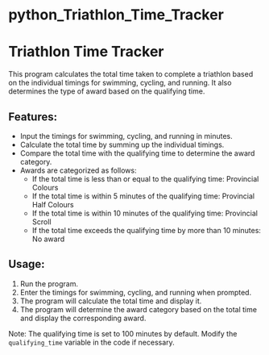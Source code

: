 # python_Triathlon_Time_Tracker
# Triathlon Time Tracker

This program calculates the total time taken to complete a triathlon based on the individual timings for swimming, cycling, and running. It also determines the type of award based on the qualifying time.

## Features:
- Input the timings for swimming, cycling, and running in minutes.
- Calculate the total time by summing up the individual timings.
- Compare the total time with the qualifying time to determine the award category.
- Awards are categorized as follows:
  - If the total time is less than or equal to the qualifying time: Provincial Colours
  - If the total time is within 5 minutes of the qualifying time: Provincial Half Colours
  - If the total time is within 10 minutes of the qualifying time: Provincial Scroll
  - If the total time exceeds the qualifying time by more than 10 minutes: No award

## Usage:
1. Run the program.
2. Enter the timings for swimming, cycling, and running when prompted.
3. The program will calculate the total time and display it.
4. The program will determine the award category based on the total time and display the corresponding award.

Note: The qualifying time is set to 100 minutes by default. Modify the `qualifying_time` variable in the code if necessary.
